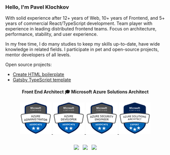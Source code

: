 <h3> Hello, I'm Pavel Klochkov</h3> 
<p>With solid experience after 12+ years of Web, 10+ years of Frontend, and 5+ years of commercial React/TypeScript development. Team player with experience in leading distributed frontend teams. Focus on architecture, performance, stability, and user experience.</p>
<p>In my free time, I do many studies to keep my skills up-to-date, have wide knowledge in related fields. I participate in pet and open-source projects, mentor developers of all levels.</p>


Open source projects:
- <a href="https://create-html-boilerplate.dev/" target="_blank" rel="noopener norefferer" title="Create HTML boilerplate">Create HTML boilerplate</a>
- <a href="https://github.com/webtime-studio/gatsby-typescript-starter" target="_blank" rel="noopener norefferer" title="Create HTML boilerplate">Gatsby TypeScript template</a>

<div align="center">
    <h4>Front End Architect 🎓 Microsoft Azure Solutions Architect</h4>
    <div>        
        <a href="https://www.youracclaim.com/badges/835d4d0d-bf05-4703-801c-fd117209af72" target="_blank" rel="noopener noreferrer">
            <img src="https://raw.githubusercontent.com/ckomop0x/ckomop0x/master/azure-administrator-associate-600x600.png" height="100" alt="Pavel Klochkov – Microsoft Azure Administrator"/>
        </a> 
        <a href="https://www.youracclaim.com/earner/earned/badge/835d4d0d-bf05-4703-801c-fd117209af72" target="_blank" rel="noopener noreferrer">
            <img src="https://raw.githubusercontent.com/ckomop0x/ckomop0x/master/azure-developer-associate-600x600.png" height="100"  alt="Pavel Klochkov – Microsoft Azure Developer"/>
        </a>
        <a href="https://www.youracclaim.com/earner/earned/badge/050dc8e2-a291-44f7-955e-e91dcff34d9b" target="_blank" rel="noopener noreferrer">
            <img src="https://raw.githubusercontent.com/ckomop0x/ckomop0x/master/azure-security-engineer-associate-600x600.png" height="100"  alt="Pavel Klochkov – Microsoft Azure Security Engineer"/>
        </a>
        <a href="https://www.youracclaim.com/earner/earned/badge/d030e807-601d-4964-a627-5473cfdd2763" target="_blank" rel="noopener noreferrer">
            <img src="https://raw.githubusercontent.com/ckomop0x/ckomop0x/master/azure-solutions-architect-expert-600x600.png" height="100"  alt="Pavel Klochkov – Microsoft Azure Solutions Architect"/>
        </a>
    </div>
</div>

<br>
<p align="center">
<a href="https://www.linkedin.com/in/ckomop0x/"><img height="30" src="https://raw.githubusercontent.com/tinakuzmenko/tinakuzmenko/master/001-linkedin.svg"></a>&nbsp;&nbsp;
<a href="https://www.instagram.com/ckomop0x/"><img height="30" src="https://raw.githubusercontent.com/tinakuzmenko/tinakuzmenko/master/002-instagram.svg"></a>&nbsp;&nbsp;
<a href="https://www.codewars.com/users/ckomop0x/"><img height="30" src="https://www.codewars.com/users/ckomop0x/badges/micro"></a>
</p>
